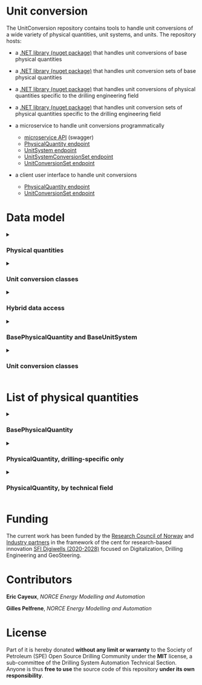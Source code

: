 # Unit conversion

The UnitConversion repository contains tools to handle unit conversions of a wide variety of physical quantities, unit systems, and units. The repository hosts:

- a [.NET library (nuget package)](https://www.nuget.org/packages/OSDC.UnitConversion.Conversion) that handles unit conversions of base physical quantities
- a [.NET library (nuget package)](https://www.nuget.org/packages/OSDC.UnitConversion.Conversion.UnitSystem) that handles unit conversion sets of base physical quantities
- a [.NET library (nuget package)](https://www.nuget.org/packages/OSDC.UnitConversion.Conversion.DrillingEngineering) that handles unit conversions of physical quantities specific to the drilling engineering field
- a [.NET library (nuget package)](https://www.nuget.org/packages/OSDC.UnitConversion.Conversion.UnitSystem.DrillingEngineering) that handles unit conversion sets of physical quantities specific to the drilling engineering field

- a microservice to handle unit conversions programmatically
  - [microservice API](https://dev.digiwells.no/UnitConversion/api/swagger) (swagger)
  - [PhysicalQuantity endpoint](https://dev.digiwells.no/UnitConversion/api/PhysicalQuantity) 
  - [UnitSystem endpoint](https://dev.digiwells.no/UnitConversion/api/UnitSystem)
  - [UnitSystemConversionSet endpoint](https://dev.digiwells.no/UnitConversion/api/UnitSystemConversionSet)
  - [UnitConversionSet endpoint](https://dev.digiwells.no/UnitConversion/api/UnitConversionSet)

- a client user interface to handle unit conversions 
  - [PhysicalQuantity endpoint](https://dev.digiwells.no/UnitConversion/webapp/PhysicalQuantity)
  - [UnitConversionSet endpoint](https://dev.digiwells.no/UnitConversion/webapp/UnitConversion)

# Data model

<details>
   <summary><h3>Physical quantities</h3></summary>

The UnitConversion repository contains tools to handle unit conversions of a wide variety of physical quantities:

- either 86 base physical quantities, called `BasePhysicalQuantity`

- or 70 physical quantities specific to the drilling engineering field, called `PhysicalQuantity`

- note that `PhysicalQuantity` extends `BasePhysicalQuantity` and hence encompasses it, so that the class `PhysicalQuantity` opens access to a total of **156 physical quantities**.

- see the complete list of physical quantities by technical fields [below](https://github.com/Open-Source-Drilling-Community/UnitConversion/blob/main/README.md#list-of-physical-quantities)

</details>

<details>
   <summary><h3>Unit conversion classes</h3></summary>

Unit conversions can be handled:

- either through `UnitSystemConversionSet` that converts a user-defined collection physical quantities from one unit system to another

  - `UnitSystemConversionSet` class is useful for web pages that rely on a user-selected unit system
  
  - a unit system is a collection of quantities where each `PhysicalQuantity` is assigned one pre-defined `UnitChoice`

    - `BaseUnitSystem` are standard unit systems, i.e. *SI*, *US*, *Imperial*, *Metric*

    - `UnitSystem` are custom unit systems that allow the user to map every `PhysicalQuantity` to a preferred `UnitChoice`
  
    - note that `UnitSystem` extends `BaseUnitSystem` and hence encompasses it
 
 - or through `UnitConversionSet` that converts a user-defined collection physical quantities from one unit choice to another
 
   - `UnitConversionSet` class is more versatile and useful for unit conversions that technical people must perform in their every day work

</details>

<details>
   <summary><h3>Hybrid data access</h3></summary>
   
- physical quantities and standard unit systems are loaded in memory on microservice startup, through the nuget packages [OSDC.UnitConversion.Conversion.DrillingEngineering](https://www.nuget.org/packages/OSDC.UnitConversion.Conversion) and [OSDC.UnitConversion.Conversion](https://www.nuget.org/packages/OSDC.UnitConversion.Conversion.DrillingEngineering)

- custom unit systems, unit system conversion sets, and unit conversion sets are loaded through http requests sent to the database of the containerized microservice

</details>

<details>
   <summary><h3>BasePhysicalQuantity and BaseUnitSystem</h3></summary>
   
- base physical quantities are loaded in memory on microservice startup through `BasePhysicalQuantity.AvailableBasePhysicalQuantities`. Each `BasePhysicalQuantity` holds a reference on a list of `UnitChoice` which simply represents units available for this quantity.

- base unit systems (*SI*, *Metric*, *Imperial*, *US*) are also loaded in memory on microservice startup through `BaseUnitSystem.SIBaseUnitSystem` for example. Each of them holds a reference on a `Dictionary<string, string>` that assigns one `UnitChoice` to each `BasePhysicalQuantity`

- class diagram is as follows

<p align="center">
<img src="https://github.com/user-attachments/assets/d9a36340-dedf-4266-89c1-93e07eacec20" width="800">
</p>



- `PhysicalQuantity` extends `BasePhysicalQuantity` and `UnitSystem` extends `BaseUnitSystem` so that the same considerations as above apply

- class diagram is as follows


<p align="center">
<img src="https://github.com/user-attachments/assets/b42b933b-2617-46ae-8071-057f6cb52544" width="500">
</p>


- all these classes are identified with a simple `Guid`. The `MetaInfo` concept (see nuget package [OSDC.DotnetLibraries.General.DataManagement](https://www.nuget.org/packages/OSDC.DotnetLibraries.General.DataManagement)) is not relevant here, due to the fact that these classes are loaded in memory on startup, and hence do not need to be identified through a network of microservices.

</details>

<details>
   <summary><h3>Unit conversion classes</h3></summary>

- the base class that performs `double` to `double?` unit conversions is `ValueConversion`

- `ValueConversion` is aggregated in two intermediate super-classes
  - `QuantityConversion` that holds a reference on the `Guid` of a `PhysicalQuantity`
  - `QuantityUnitConversion` that holds a reference on both the `Guid` of a `PhysicalQuantity`, the `Guid` of a `UnitChoice` for the input data, and the `Guid` of a `UnitChoice` for the output data
  
- `QuantityConversion` is itself aggregated in the `UnitSystemConversionSet` super-class that holds a reference on
  - the `Guid` of an input `UnitSystem`
  - the `Guid` of an output `UnitSystem`
  - a *MetaInfo* used to identify the conversion set in the microservice architecture and store it in the database
  
- `QuantityUnitConversion` is itself aggregated in the `UnitConversionSet` super-class that simply holds a reference on a *MetaInfo* used to identify the conversion set in the microservice architecture and store it in the database
  - no unit system or unit choice identifier are necessary at the `UnitConversionSet` level, since unit choices are already decided at the level of the `QuantityUnitConversion`
  
- therefore, `UnitSystemConversionSet` is useful to convert quantities from a unit system to another and `UnitConversionSet` is more versatile as it allows to tune the unit choice at the level of each quantity aggregated in the list. In particular, with the `UnitConversionSet`, it is possible to convert 2 quantities of the same type according to different unit choices. Whereas, with the `UnitSystemConversionSet`, all quantities of the same type must stick to the unit choice of the selected input or output `UnitSystem`

- class diagram is as follows

<p align="center">
<img src="https://github.com/user-attachments/assets/3df456cc-668e-4336-8d58-1887bbf8d85a" width="800">
</p>

   
</details>

# List of physical quantities

<details>
   <summary><h3>BasePhysicalQuantity</h3></summary>
   
|Physical Quantity Name|Usual Names||||
|---|---|---|---|---|
|Acceleration|Acceleration||||
|AmountSubstance|Amount Substance||||
|AngleMagneticFluxDensity|Angle Magnetic Flux Density||||
|AngleVariationGradient|Angle Variation Gradient||||
|AngularAcceleration|Angular Acceleration||||
|AngularVelocity|Angular Velocity||||
|Area|Area||||
|Compressibility|Compressibility||||
|Curvature|Curvature||||
|Density|Density||||
|DensityGradientDepth|Density Gradient Depth||||
|DensityGradientTemperature|Density Gradient Temperature||||
|DensityRateOfChange|Density Rate of Change||||
|Dimensionless|Dimensionless||||||
|DynamicViscosity|Dynamic Viscosity||||
|EarthMagneticFluxDensity|Earth Magnetic Flux Density||||
|ElectricalCapacitance|Electrical Capacitance||||
|ElectricalCurrent|Electrical Current||||
|ElectricTension|Electric Tension||||
|ElongationGradient|Elongation Gradient||||
|Energy|Energy||||
|EnergyDensity|EnergyDensiy||||
|FluidShearRate|Fluid Shear Rate||||
|FluidShearStress|Fluid Shear Stress||||
|Force|Force||||
|ForceGradient|Force Gradient||||
|Frequency|Frequency||||
|FrequencyRateOfChange|Frequency Rate Of Change||||
|GravitationalLoad|Gravitational Load||||
|HeatTransferCoefficient|Heat Transfer Coefficient||||
|HydraulicConductivity|Hydraulic Conductivity||||
|ImageScale|Image Scale||||
|InterfacialTension|Interfacial Tension||||
|LargeVolume|Large Volume||||
|Length|Length||||
|LuminousIntensity|Luminous Intensity||||
|MagneticFlux|Magnetic Flux||||
|MagneticFluxDensity|Magnetic Flux Density||||
|Mass|Mass||||
|MassGradient|Mass Gradient||||
|MassRate|Mass Rate||||
|MaterialStrength|Material Strength||||
|Permeability|Permeability||||
|PlaneAngle|Plane Angle||||
|Porosity|Porosity||||
|Power|Power||||
|Pressure|Pressure||||
|PressureGradient|Pressure Gradient||||
|PressureLossConstant|Pressure Loss Constant||||
|Proportion|Proportion||||
|RandomWalk|Random Walk||||
|RelativeTemperature|Relative Temperature||||
|Resistivity|Resistivity||||
|RheologyConsistencyIndex|Rheology Consistency Index||||
|RotationFrequency|Rotation Frequency|Rotary speed|RPM|
|RotationFrequencyRateOfChange|Rotation Frequency Rate Of Change||||
|SmallDiameter|Small Diameter||||
|SmallLength|Small Length||||
|SmallProportion|Small Proportion||||
|SmallRotationFrequency|Small Rotation Frequency|Small rotary speed|Small RPM|
|SmallTorque|Small Torque||||
|SolidAngle|Solid Angle||||
|SpecificHeatCapacity|Specific Heat Capacity||||
|SpecificHeatCapacityTemperatureGradient|Specific Heat Capacity Temperature Gradient||||
|StandardDimensionless|Standard Dimensionless||||
|StandardLength|Standard Length||||
|StandardProportion|Standard Proportion||||
|Temperature|Temperature||||
|TemperatureGradient|Temperature Gradient||||
|Tension|Tension||||
|ThermalConductivity|Thermal Conductivity||||
|ThermalConductivityTemperatureGradient|Thermal Conductivity Temperature Gradient||||
|Time|Time||||
|Torque|Torque|Bending moment|||
|Velocity|Velocity||||
|Volume|Volume||||
|VolumetricFlowRate|Volumetric Flow Rate|Flow Rate (volumetric)|||
|VolumetricFlowRateRateOfChange|Volumetric Flow Rate Rate Of Change||||
|WaveNumber|Wave Number||||
|YoungModulus|Young Modulus||||
   
</details>

<details>
   <summary><h3>PhysicalQuantity, drilling-specific only</h3></summary>
   
|Physical Quantity Name|Usual Names||||
|---|---|---|---|---|
|AccelerationDrilling|Acceleration (drilling)||||||
|AngleVariationGradientDrilling|Angle Variation Gradient (drilling)|||
|AngularAccelerationDrilling|Angular Acceleration (drilling)||||||
|AngularVelocityDrilling|Angular Velocity (drilling)||||||
|AreaDrilling|Area (drilling)||||||
|AxialVelocityDrilling|Axial Velocity (drilling)||||||
|BlockVelocity|Block Velocity (drilling)||||||
|CableDiameter|Cable Diameter (drilling)||||||
|CapillaryPressure|Capillary Pressure (drilling)||||||
|CompressibilityDrilling|Compressibility (drilling)||||||
|CurvatureDrilling|Curvature (drilling)|DLS|Dogleg severity||
|DensityDrilling|Density (drilling)||||||
|DensityGradientDepthDrilling|Density Gradient Depth (drilling)||||||
|DensityGradientTemperatureDrilling|Density Gradient Temperature (drilling)||||||
|DensityRateOfChangeDrilling|Density Rate of Change (drilling)||||||
|Depth|Depth (drilling)||||||
|DrillStemMaterialStrength|Drill Stem Material Strength (drilling)||||||
|DrillStringMagneticFluxDrilling|Drill String Magnetic Flux (drilling)||||||
|DurationDrilling|Duration (drilling)||||||
|DynamicViscosityDrilling|Dynamic Viscosity (drilling)||||||
|ElongationGradientDrilling|Elongation Gradient (drilling)||||||
|EnergyDensityDrilling|Energy Density (drilling)||||||
|FluidVelocityDrilling|Fluid Velocity (drilling)||||||
|ForceDrilling|Force (drilling)||||||
|ForceGradientDrilling|Force Gradient (drilling)||||||
|FormationResistivity|Formation Resistivity (drilling)||||||
|FormationStrength|Formation Strength (drilling)||||||
|GammaRay|Gamma Ray (drilling)||||||
|GasShow|Gas Show (drilling)||||||
|GasVolumetricFlowRate|Gas Volumetric Flow Rate (drilling)||||||
|HeatTransferCoefficientDrilling|Heat Transfer Coefficient (drilling)||||||
|Height|Height (drilling)||||||
|HookLoad|Hook Load (drilling)||||||
|HydraulicConductivityDrilling|Hydraulic Conductivity (drilling)||||||
|InterfacialTensionDrilling|Interfacial Tension (drilling)||||||
|MassDrilling|Mass (drilling)||||||
|MassGradientDrilling|Mass Gradient (drilling)||||||
|MassRateDrilling|Mass Rate (drilling)||||||
|NozzleDiameter|Nozzle Diameter (drilling)||||||
|PipeDiameter|Pipe Diameter (drilling)||||||
|PlaneAngleDrilling|Plane Angle (drilling)||||||
|PoreDiameter|Pore Diameter (drilling)||||||
|PoreSurface|Pore Surface (drilling)||||||
|Position|Position (drilling)||||||
|PowerDrilling|Power (drilling)||||||
|PressureDrilling|Pressure (drilling)|MSE (as a pressure)|||
|PressureGradientDrilling|Pressure Gradient (drilling)||||||
|PressureLossConstantDrilling|Pressure Loss Constant (drilling)||||||
|RandomWalkDrilling|Random Walk (drilling)||||||
|RateOfPenetration|Rate Of Penetration (drilling)|ROP|||
|RotationFrequencyRateOfChangeDrilling|Rotation Frequency Rate Of Change (drilling)||||||
|ShockRate|Shock Rate (drilling)||||||
|SpecificHeatCapacityDrilling|Specific Heat Capacity (drilling)||||||
|SpecificHeatCapacityTemperatureGradientDrilling|Specific Heat Capacity Temperature Gradient (drilling)|||
|StickDurationDrilling|Stick Duration (drilling)||||||
|SurveyInstrumentAngleMagneticFluxDensityDrilling|Survey Instrument Angle Magnetic Flux Density (drilling)||||||
|SurveyInstrumentAngularVelocityDrilling|Survey Instrument Angular Velocity (drilling)||||||
|SurveyInstrumentReciprocalLengthDrilling|Survey Instrument Reciprocal Length (drilling)||||||
|TemperatureDrilling|Temperature (drilling)||||||
|TemperatureGradientDrilling|Temperature Gradient (drilling)||||||
|TensionDrilling|Tension (drilling)||||||
|ThermalConductivityDrilling|Thermal Conductivity (drilling)||||||
|ThermalConductivityTemperatureGradientDrilling|Thermal Conductivity Temperature Gradient (drilling)||||||
|TorqueDrilling|Torque (drilling)|Bending moment (drilling)|TOB|BOB|
|VolumeDrilling|Volume (drilling)||||||
|VolumetricFlowRateDrilling|Volumetric Flow Rate (drilling)|Flow Rate (volumetric, drilling)||||
|VolumetricFlowRateOfChangeDrilling|Volumetric Flow Rate Of Change (drilling)||||||
|WeightOnBit|Weight On Bit (drilling)|WOB||||

</details>

<details>
   <summary><h3>PhysicalQuantity, by technical field</h3></summary>
   
<table class="table-fixed">
  <tr>
    <th>Technical Field</th>
    <th>Physical Quantity Names</th>
  </tr>
  <tr>
    <td>Chemistry and Material Properties</td>
    <td>AmountSubstance, DensityGradientDepth, DensityGradientDepthDrilling, DensityGradientTemperature, DensityGradientTemperatureDrilling, DensityDrilling, DensitySpeedDrilling, FormationResistivity, FormationStrength, GasShow, Mass, MassDrilling, MassGradient, MassGradientDrilling, MassRate, MassRateDrilling, Porosity, Proportion, Resistivity, RheologyConsistencyIndex, ShockRate, SmallProportion, SpecificHeatCapacity, SpecificHeatCapacityDrilling, SpecificHeatCapacityTemperatureGradient, SpecificHeatCapacityTemperatureGradientDrilling</td>
  </tr>
  <tr>
    <td>Drilling Technology</td>
    <td>AccelerationDrilling, AngleVariationGradientDrilling, AngularVelocityDrilling, AreaDrilling, AxialVelocityDrilling, CompressibilityDrilling, CurvatureDrilling, DensityDrilling, DensityGradientDepthDrilling, DensityGradientTemperatureDrilling, DensitySpeedDrilling, DrillStringMagneticFlux, DrillStemMaterialStrength, DurationDrilling, DynamicViscosityDrilling, ElongationGradientDrilling, FluidVelocityDrilling, ForceDrilling, ForceGradientDrilling, HeatTransferCoefficientDrilling, HydraulicConductivityDrilling, InterfacialTensionDrilling, MagneticFluxDensityDrilling, PlaneAngleDrilling, PowerDrilling, PressureDrilling, PressureGradientDrilling, PressureLossConstantDrilling, RandomWalkDrilling, RotationFrequencyRateOfChangeDrilling, StickDurationDrilling, SurveyInstrumentAngularVelocityDrilling, SurveyInstrumentMagneticFluxDensityDrilling, SurveyInstrumentReciprocalLengthDrilling, TemperatureDrilling, TemperatureGradientDrilling, ThermalConductivityDrilling, ThermalConductivityTemperatureGradientDrilling, TorqueDrilling, VolumetricFlowRateDrilling, VolumetricFlowRateOfChangeDrilling</td>
  </tr>
  <tr>
    <td>Electromagnetism</td>
    <td>AngleMagneticFluxDensity, EarthMagneticFluxDensity, ElectricalCurrent, ElectricTension, MagneticFlux, MagneticFluxDensity, SurveyInstrumentMagneticFluxDensityDrilling</td>
  </tr>
  <tr>
    <td>Fluid Dynamics and Hydraulics</td>
    <td>Capacitance, Depth, Density, Dimensionless, FluidShearRate, FluidShearStress, FlowRate, FluidVelocityDrilling, HydraulicConductivity, HydraulicConductivityDrilling, InterfacialTension, InterfacialTensionDrilling, Permeability, PressureLossConstant, PressureLossConstantDrilling, VolumetricFlowRateRateOfChange, WaveNumber, VolumetricFlowRateDrilling, VolumetricFlowRateOfChangeDrilling</td>
  </tr>
  <tr>
    <td>Geometric and Dimensional Analysis</td>
    <td>Area, Curvature, CurvatureDrilling, Dimensionless, ImageScale, Length, PlaneAngle, PlaneAngleDrilling, SolidAngle</td>
  </tr>
  <tr>
    <td>Instrumentation and Measurement</td>
    <td>Frequency, FrequencyRateOfChange, GammaRay, Height, ImageScale, LuminousIntensity, RelativeTemperature, StandardDimensionless, StandardLength, StandardProportion</td>
  </tr>
  <tr>
    <td></td>
    <td></td>
  </tr>
  <tr>
    <td>Mechanics</td>
    <td>Acceleration, AngularVelocity, BlockVelocity, DensitySpeed, Force, ForceGradient, GravitationalLoad, HookLoad, Position, RandomWalk, RateOfPenetration, RotationFrequency, RotationFrequencyRateOfChange, SmallRotationFrequency, SmallTorque, Torque, Velocity, WeightOnBit, YoungModulus</td>
  </tr>
  <tr>
    <td>Structural and Material Science</td>
    <td>CableDiameter, DrillStemMaterialStrength, ElongationGradient, LargeVolume, MaterialStrength, NozzleDiameter, PoreDiameter, PoreSurface, SmallDiameter, SmallLength, SmallProportion, StandardDimensionless, StandardLength, StandardProportion, Volume</td>
  </tr>
  <tr>
    <td>Thermodynamics and Heat Transfer</td>
    <td>CapillaryPressure, Compressibility, Energy, HeatTransferCoefficient, HeatTransferCoefficientDrilling, SpecificHeatCapacity, SpecificHeatCapacityDrilling, SpecificHeatCapacityTemperatureGradient, SpecificHeatCapacityTemperatureGradientDrilling, Temperature, TemperatureGradient, ThermalConductivity, ThermalConductivityDrilling, ThermalConductivityTemperatureGradient, ThermalConductivityTemperatureGradientDrilling</td>
  </tr>
</table>
   
</details>

# Funding

The current work has been funded by the [Research Council of Norway](https://www.forskningsradet.no/) and [Industry partners](https://www.digiwells.no/about/board/) in the framework of the cent for research-based innovation [SFI Digiwells (2020-2028)](https://www.digiwells.no/) focused on Digitalization, Drilling Engineering and GeoSteering.

# Contributors

**Eric Cayeux**, *NORCE Energy Modelling and Automation*

**Gilles Pelfrene**, *NORCE Energy Modelling and Automation*

# License

Part of it is hereby donated **without any limit or warranty** to the Society of Petroleum (SPE) Open Source Drilling Community under the **MIT** license, a sub-committee of the Drilling System Automation Technical Section. Anyone is thus **free to use** the source code of this repository **under its own responsibility**.
